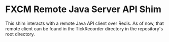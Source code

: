 # FXCM Remote Java Server API Shim
This shim interacts with a remote Java API client over Redis.  As of now, that remote client can be found in the TickRecorder directory in the repository's root directory.